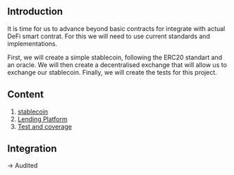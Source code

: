 ## Introduction

It is time for us to advance beyond basic contracts for integrate with actual DeFi smart contrat. For this we will need to use current standards and implementations. 

First, we will create a simple stablecoin, following the ERC20 standart and an oracle. We will then create a decentralised exchange that will allow us to exchange our stablecoin. Finally, we will create the tests for this project. 

## Content
1. [stablecoin](stablecoin/README.md)
2. [Lending Platform](lendingPlatform/README.md)
3. [Test and coverage](testAndCoverage/README.md)

## Integration
-> Audited